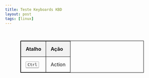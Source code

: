 ```yaml
---
title: Teste Keyboards KBD 
layout: post
tags: [linux]
---
```


<style>
    table {
        border-collapse: collapse;
        width: 80%;
        margin: 50px auto;
    }

    table, th, td {
        border: 1px solid black;
    }

    th, td {
        padding: 15px;
        text-align: left;
    }

    th {
        background-color: #f2f2f2;
    }

    kbd {
        padding: 2px 5px;
        font-family: monospace;
        border: 1px solid #aaa;
        border-radius: 3px;
        background-color: #f7f7f7;
        box-shadow: inset 0 1px 0 #fff, 0 1px 0 #aaa;
    }
</style>

| Atalho | Ação | 
|-------|--------| 
|<kbd>Ctrl</kbd>| Action | 